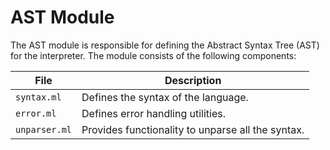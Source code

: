 # AST Module

The AST module is responsible for defining the Abstract Syntax Tree (AST) for the interpreter. 
The module consists of the following components:

| File          | Description                                       |
| ------------- | ------------------------------------------------- |
| `syntax.ml`   | Defines the syntax of the language.               |
| `error.ml`    | Defines error handling utilities.                 |
| `unparser.ml` | Provides functionality to unparse all the syntax. |

